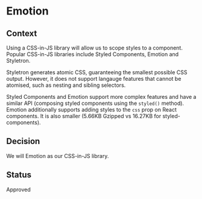 # Emotion

## Context

Using a CSS-in-JS library will allow us to scope styles to a component. Popular CSS-in-JS libraries include Styled Components, Emotion and Styletron.

Styletron generates atomic CSS, guaranteeing the smallest possible CSS output. However, it does not support langauge features that cannot be atomised, such as nesting and sibling selectors.

Styled Components and Emotion support more complex features and have a similar API (composing styled components using the `styled()` method). Emotion additionally supports adding styles to the `css` prop on React components. It is also smaller (5.66KB Gzipped vs 16.27KB for styled-components).

## Decision

We will Emotion as our CSS-in-JS library.

## Status

Approved

